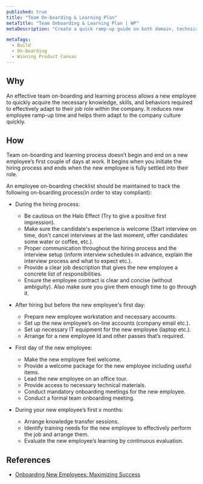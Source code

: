 ```yaml
---
published: true
title: "Team On-boarding & Learning Plan"
metaTitle: "Team Onboarding & Learning Plan | WP"
metaDescription: "Create a quick ramp-up guide on both domain, technical and process knowledge for new team members. Make them aware of their purpose responsibilities in the team."

metaTags:
  - Build
  - On-boarding
  - Winning Product Canvas
---
```


## Why
An effective team on-boarding and learning process allows a new employee to quickly acquire the necessary knowledge, skills, and behaviors required to effectively adapt to their job role within the company. It reduces new employee ramp-up time and helps them adapt to the company culture quickly.

## How
Team on-boarding and learning process doesn’t begin and end on a new employee’s first couple of days at work. It begins when you initiate the hiring process and ends when the new employee is fully settled into their role.

An employee on-boarding checklist should be maintained to track the following on-boarding process(in order to stay compliant):

- During the hiring process:
  - Be cautious on the Halo Effect (Try to give a positive first impression).
  - Make sure the candidate's experience is welcome (Start interview on time, don't cancel interviews at the last moment, offer candidates some water or coffee, etc.).
  - Proper communication throughout the hiring process and the interview setup (inform interview schedules in advance, explain the interview process and what to expect etc.).
  - Provide a clear job description that gives the new employee a concrete list of responsibilities.
  - Ensure the employee contract is clear and concise (without ambiguity). Also make sure you give them enough time to go through it.


- After hiring but before the new employee's first day:
  - Prepare new employee workstation and necessary accounts.
  - Set up the new employee’s on-line accounts (company email etc.).
  - Set up necessary IT equipment for the new employee (laptop etc.).
  - Arrange for a new employee Id and other passes that’s required.


- First day of the new employee:
  - Make the new employee feel welcome.
  - Provide a welcome package for the new employee including useful items.
  - Lead the new employee on an office tour.
  - Provide access to necessary technical materials.
  - Conduct mandatory onboarding meetings for the new employee.
  - Conduct a formal team onboarding meeting.
  

- During your new employee’s first x months:
  - Arrange knowledge transfer sessions.
  - Identify training needs for the new employee to effectively perform the job and arrange them.
  - Evaluate the new employee’s learning by continuous evaluation.


## References
- [Onboarding New Employees: Maximizing Success](https://www.shrm.org/hr-today/trends-and-forecasting/special-reports-and-expert-views/Documents/Onboarding-New-Employees.pdf)
